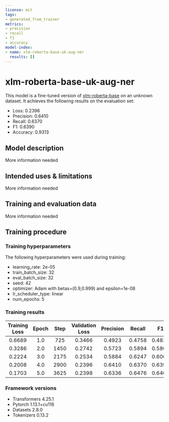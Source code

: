 ```yaml
---
license: mit
tags:
- generated_from_trainer
metrics:
- precision
- recall
- f1
- accuracy
model-index:
- name: xlm-roberta-base-uk-aug-ner
  results: []
---
```


<!-- This model card has been generated automatically according to the information the Trainer had access to. You
should probably proofread and complete it, then remove this comment. -->

# xlm-roberta-base-uk-aug-ner

This model is a fine-tuned version of [xlm-roberta-base](https://huggingface.co/xlm-roberta-base) on an unknown dataset.
It achieves the following results on the evaluation set:
- Loss: 0.2396
- Precision: 0.6410
- Recall: 0.6370
- F1: 0.6390
- Accuracy: 0.9313

## Model description

More information needed

## Intended uses & limitations

More information needed

## Training and evaluation data

More information needed

## Training procedure

### Training hyperparameters

The following hyperparameters were used during training:
- learning_rate: 2e-05
- train_batch_size: 32
- eval_batch_size: 32
- seed: 42
- optimizer: Adam with betas=(0.9,0.999) and epsilon=1e-08
- lr_scheduler_type: linear
- num_epochs: 5

### Training results

| Training Loss | Epoch | Step | Validation Loss | Precision | Recall | F1     | Accuracy |
|:-------------:|:-----:|:----:|:---------------:|:---------:|:------:|:------:|:--------:|
| 0.6689        | 1.0   | 725  | 0.3466          | 0.4923    | 0.4758 | 0.4839 | 0.9054   |
| 0.3286        | 2.0   | 1450 | 0.2742          | 0.5723    | 0.5894 | 0.5807 | 0.9179   |
| 0.2224        | 3.0   | 2175 | 0.2534          | 0.5884    | 0.6247 | 0.6060 | 0.9240   |
| 0.2008        | 4.0   | 2900 | 0.2396          | 0.6410    | 0.6370 | 0.6390 | 0.9313   |
| 0.1703        | 5.0   | 3625 | 0.2398          | 0.6336    | 0.6476 | 0.6405 | 0.9306   |


### Framework versions

- Transformers 4.25.1
- Pytorch 1.13.1+cu116
- Datasets 2.8.0
- Tokenizers 0.13.2
